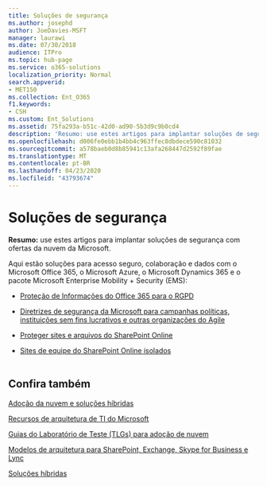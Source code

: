 ```yaml
---
title: Soluções de segurança
ms.author: josephd
author: JoeDavies-MSFT
manager: laurawi
ms.date: 07/30/2018
audience: ITPro
ms.topic: hub-page
ms.service: o365-solutions
localization_priority: Normal
search.appverid:
- MET150
ms.collection: Ent_O365
f1.keywords:
- CSH
ms.custom: Ent_Solutions
ms.assetid: 75fa293a-b51c-42d0-ad90-5b3d9c9b0cd4
description: 'Resumo: use estes artigos para implantar soluções de segurança com ofertas da nuvem da Microsoft.'
ms.openlocfilehash: d006fe0ebb1b4bb4c963ffec8dbdece590c81032
ms.sourcegitcommit: a578baeb0d8b85941c13afa268447d2592f89fae
ms.translationtype: MT
ms.contentlocale: pt-BR
ms.lasthandoff: 04/23/2020
ms.locfileid: "43793674"
---
```

# <a name="security-solutions"></a>Soluções de segurança

 **Resumo:** use estes artigos para implantar soluções de segurança com ofertas da nuvem da Microsoft.
  
Aqui estão soluções para acesso seguro, colaboração e dados com o Microsoft Office 365, o Microsoft Azure, o Microsoft Dynamics 365 e o pacote Microsoft Enterprise Mobility + Security (EMS):

- [Proteção de Informações do Office 365 para o RGPD](office-365-information-protection-for-gdpr.md)
  
- [Diretrizes de segurança da Microsoft para campanhas políticas, instituições sem fins lucrativos e outras organizações do Agile](microsoft-security-guidance-for-political-campaigns-nonprofits-and-other-agile-o.md)
    
- [Proteger sites e arquivos do SharePoint Online](secure-sharepoint-online-sites-and-files.md)
    
- [Sites de equipe do SharePoint Online isolados](isolated-sharepoint-online-team-sites.md)
<br/><br/>
    
## <a name="see-also"></a>Confira também

[Adoção da nuvem e soluções híbridas](cloud-adoption-and-hybrid-solutions.yml)
  
[Recursos de arquitetura de TI do Microsoft](microsoft-cloud-it-architecture-resources.md)
  
[Guias do Laboratório de Teste (TLGs) para adoção de nuvem](cloud-adoption-test-lab-guides-tlgs.md)
  
[Modelos de arquitetura para SharePoint, Exchange, Skype for Business e Lync](architectural-models-for-sharepoint-exchange-skype-for-business-and-lync.md)
  
[Soluções híbridas](hybrid-solutions.md)


